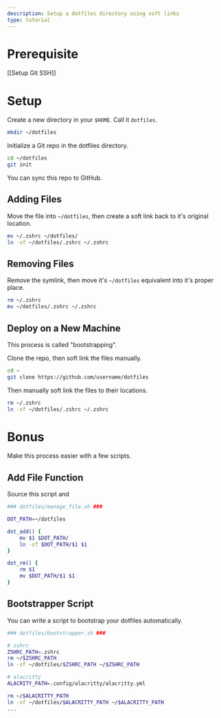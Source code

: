 ```yaml
---
description: Setup a dotfiles directory using soft links
type: tutorial
---
```

# Prerequisite
[[Setup Git SSH]]

# Setup
Create a new directory in your `$HOME`. Call it `dotfiles`.
```sh
mkdir ~/dotfiles
```

Initialize a Git repo in the dotfiles directory.
```sh
cd ~/dotfiles
git init
```
You can sync this repo to GitHub.

## Adding Files
Move the file into `~/dotfiles`, then create a soft link back to it's original location.
```sh
mv ~/.zshrc ~/dotfiles/
ln -sf ~/dotfiles/.zshrc ~/.zshrc
```

## Removing Files
Remove the symlink, then move it's `~/dotfiles` equivalent into it's proper place.
```sh
rm ~/.zshrc
mv ~/dotfiles/.zshrc ~/.zshrc
```

## Deploy on a New Machine
This process is called "bootstrapping".

Clone the repo, then soft link the files manually.
```sh
cd ~
git clone https://github.com/username/dotfiles
```

Then manually soft link the files to their locations.
```sh
rm ~/.zshrc
ln -sf ~/dotfiles/.zshrc ~/.zshrc
```

# Bonus
Make this process easier with a few scripts.

## Add File Function

Source this script and 
```sh
### dotfiles/manage_file.sh ###

DOT_PATH=~/dotfiles

dot_add() {
	mv $1 $DOT_PATH/
	ln -sf $DOT_PATH/$1 $1
}

dot_rm() {
	rm $1
	mv $DOT_PATH/$1 $1
}
```

## Bootstrapper Script
You can write a script to bootstrap your dotfiles automatically.
```sh
### dotfiles/bootstrapper.sh ###

# zshrc
ZSHRC_PATH=.zshrc
rm ~/$ZSHRC_PATH
ln -sf ~/dotfiles/$ZSHRC_PATH ~/$ZSHRC_PATH

# alacritty
ALACRITY_PATH=.config/alacritty/alacritty.yml

rm ~/$ALACRITTY_PATH
ln -sf ~/dotfiles/$ALACRITTY_PATH ~/$ALACRITTY_PATH
...
```
